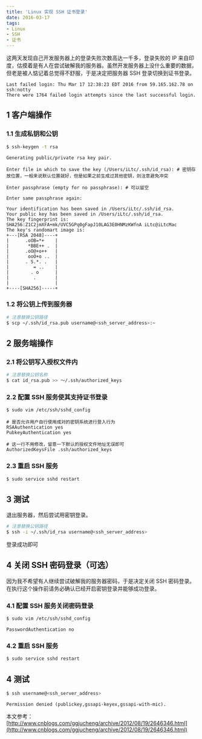 ```yaml
---
title: 'Linux 实现 SSH 证书登录'
date: 2016-03-17
tags:
- Linux
- SSH
- 证书
---
```


这两天发现自己开发服务器上的登录失败次数高达一千多，登录失败的 IP 来自印度，估摸着是有人在尝试破解我的服务器。虽然开发服务器上没什么重要的数据，但老是被人惦记着总觉得不舒服，于是决定把服务器 SSH 登录切换到证书登录。

```
Last failed login: Thu Mar 17 12:38:23 EDT 2016 from 59.165.162.78 on ssh:notty
There were 1764 failed login attempts since the last successful login.
```

<!--more-->

## 1 客户端操作

### 1.1 生成私钥和公钥

``` Bash
$ ssh-keygen -t rsa
```

```
Generating public/private rsa key pair.

Enter file in which to save the key (/Users/iLtc/.ssh/id_rsa): # 密钥存放位置，一般来说默认位置就好，但是如果之前生成过其他密钥，则注意避免冲突

Enter passphrase (empty for no passphrase): # 可以留空

Enter same passphrase again:

Your identification has been saved in /Users/iLtc/.ssh/id_rsa.
Your public key has been saved in /Users/iLtc/.ssh/id_rsa.
The key fingerprint is:
SHA256:Z1C2jmXFA+mk/UVC5GPq0gFapJ10LAG3E0HNMzKWfnA iLtc@iLtcMac
The key's randomart image is:
+---[RSA 2048]----+
|      .oOB=*+    |
|       *BBE++ .  |
|      .oO@+o++   |
|       ooO+o ..  |
|      . S.*. .   |
|         = ..    |
|        . o      |
|         .       |
|                 |
+----[SHA256]-----+
```

### 1.2 将公钥上传到服务器

``` Bash
# 注意替换公钥路径
$ scp ~/.ssh/id_rsa.pub username@<ssh_server_address>:~
```

## 2 服务端操作

### 2.1 将公钥写入授权文件内

``` Bash
# 注意替换公钥名称
$ cat id_rsa.pub >> ～/.ssh/authorized_keys
```

### 2.2 配置 SSH 服务使其支持证书登录

``` Bash
$ sudo vim /etc/ssh/sshd_config
```

```
# 是否允许用户自行使用成对的密钥系统进行登入行为
RSAAuthentication yes
PubkeyAuthentication yes

# 这一行不用修改，留意一下默认的授权文件地址无误即可
AuthorizedKeysFile .ssh/authorized_keys
```

### 2.3 重启 SSH 服务

``` Bash
$ sudo service sshd restart
```

## 3 测试

退出服务器，然后尝试用密钥登录。

``` Bash
# 注意替换公钥路径
$ ssh -i ~/.ssh/id_rsa username@<ssh_server_address>
```

登录成功即可

## 4 关闭 SSH 密码登录（可选）

因为我不希望有人继续尝试破解我的服务器密码，于是决定关闭 SSH 密码登录。在执行这个操作前请务必确认已经开启密钥登录并能够成功登录。

### 4.1 配置 SSH 服务关闭密码登录

``` Bash
$ sudo vim /etc/ssh/sshd_config
```

```
PasswordAuthentication no
```

### 4.2 重启 SSH 服务

``` Bash
$ sudo service sshd restart
```

## 4 测试

``` Bash
$ ssh username@<ssh_server_address>
```

```
Permission denied (publickey,gssapi-keyex,gssapi-with-mic).
```

本文参考：
[http://www.cnblogs.com/ggjucheng/archive/2012/08/19/2646346.html](http://www.cnblogs.com/ggjucheng/archive/2012/08/19/2646346.html)